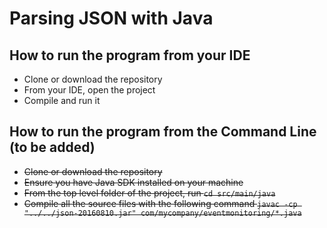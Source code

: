 # Parsing JSON with Java

## How to run the program from your IDE
* Clone or download the repository
* From your IDE, open the project
* Compile and run it

## How to run the program from the Command Line (to be added)
* ~~Clone or download the repository~~
* ~~Ensure you have Java SDK installed on your machine~~
* ~~From the top level folder of the project, run `cd src/main/java`~~
* ~~Compile all the source files with the following command `javac -cp "../../json-20160810.jar" com/mycompany/eventmonitoring/*.java`~~
